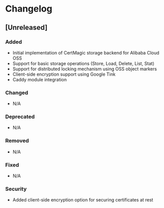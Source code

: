 # Changelog

## [Unreleased]

### Added
- Initial implementation of CertMagic storage backend for Alibaba Cloud OSS
- Support for basic storage operations (Store, Load, Delete, List, Stat)
- Support for distributed locking mechanism using OSS object markers
- Client-side encryption support using Google Tink
- Caddy module integration

### Changed
- N/A

### Deprecated
- N/A

### Removed
- N/A

### Fixed
- N/A

### Security
- Added client-side encryption option for securing certificates at rest